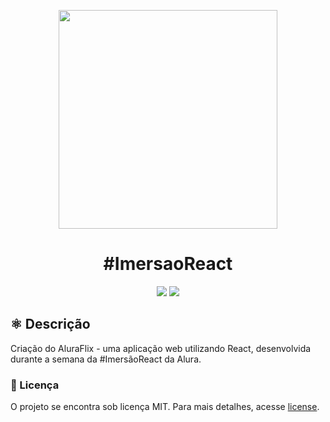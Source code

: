 ﻿<p align='center'>
  <img width='350' src="https://user-images.githubusercontent.com/54906981/88610454-1caf2e00-d05d-11ea-8619-03417f7ca0fb.png">
</p>
<h1 align='center'>#ImersaoReact</h1>

<p align='center'>

<img src="https://img.shields.io/github/repo-size/rafaoliveir/ImersaoReact?color=%23681CA5">
<img src="https://img.shields.io/github/last-commit/rafaoliveir/ImersaoReact?color=%23681CA5">

</p>

<h2>⚛️ Descrição</h2>
<p>Criação do AluraFlix - uma aplicação web utilizando React, desenvolvida durante a semana da #ImersãoReact da Alura.<p>


<h3>📝 Licença</h3>
<p>O projeto se encontra sob licença MIT. Para mais detalhes, acesse <a href='LICENSE'>license<a>.</p>
